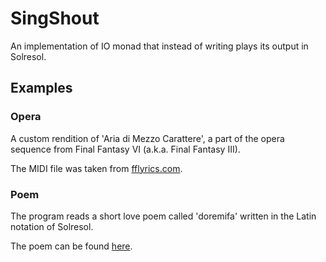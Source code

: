 # SingShout

An implementation of IO monad that instead of writing 
plays its output in Solresol.

## Examples

### Opera

A custom rendition of 'Aria di Mezzo Carattere', 
a part of the opera sequence from Final Fantasy VI 
(a.k.a. Final Fantasy III).

The MIDI file was taken from [fflyrics.com](http://www.fflyrics.com/ff6.html).

### Poem

The program reads a short love poem called 'doremifa'
written in the Latin notation of Solresol.

The poem can be found [here](http://love.poem.free.fr/constructed-poems/solresol-poem.html).
